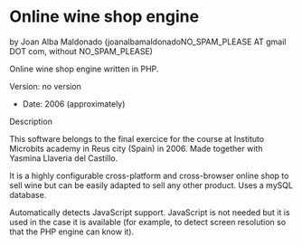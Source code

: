 Online wine shop engine 
======================== 
by Joan Alba Maldonado (joanalbamaldonadoNO_SPAM_PLEASE AT gmail DOT com, without NO_SPAM_PLEASE)

Online wine shop engine written in PHP.

Version: no version 
- Date: 2006 (approximately)


Description

This software belongs to the final exercice for the course at Instituto Microbits academy in Reus city (Spain) in 2006. Made together with Yasmina Llaveria del Castillo.

It is a highly configurable cross-platform and cross-browser online shop to sell wine but can be easily adapted to sell any other product. Uses a mySQL database.

Automatically detects JavaScript support. JavaScript is not needed but it is used in the case it is available (for example, to detect screen resolution so that the PHP engine can know it).